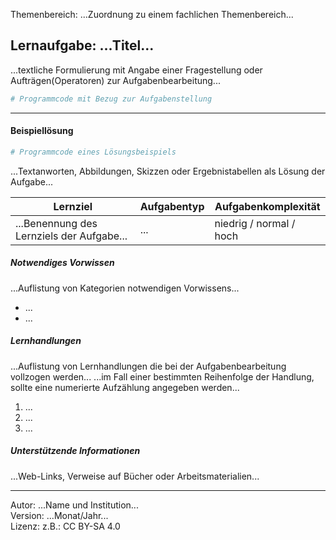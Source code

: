 Themenbereich: ...Zuordnung zu einem fachlichen Themenbereich...
## Lernaufgabe: ...Titel...

...textliche Formulierung mit Angabe einer Fragestellung oder Aufträgen(Operatoren) zur Aufgabenbearbeitung...

``` python
# Programmcode mit Bezug zur Aufgabenstellung


```

---------------------------------------

#### Beispiellösung

``` python
# Programmcode eines Lösungsbeispiels

```

...Textanworten, Abbildungen, Skizzen oder Ergebnistabellen als Lösung der Aufgabe...

| **Lernziel**                              | **Aufgabentyp**   | **Aufgabenkomplexität** |
| ----------------------------------------- | ----------------- | ----------------------- |
| ...Benennung des Lernziels der Aufgabe... | ...               | niedrig / normal / hoch | 

##### Notwendiges Vorwissen

...Auflistung von Kategorien notwendigen Vorwissens...

- ... 
- ...
  
##### Lernhandlungen

...Auflistung von Lernhandlungen die bei der Aufgabenbearbeitung vollzogen werden...
...im Fall einer bestimmten Reihenfolge der Handlung, sollte eine numerierte Aufzählung angegeben werden...
1) ...
2) ...
3) ...


##### Unterstützende Informationen

...Web-Links, Verweise auf Bücher oder Arbeitsmaterialien...

---------------------------------------
Autor: ...Name und Institution...  
Version: ...Monat/Jahr...  
Lizenz: z.B.: CC BY-SA 4.0
